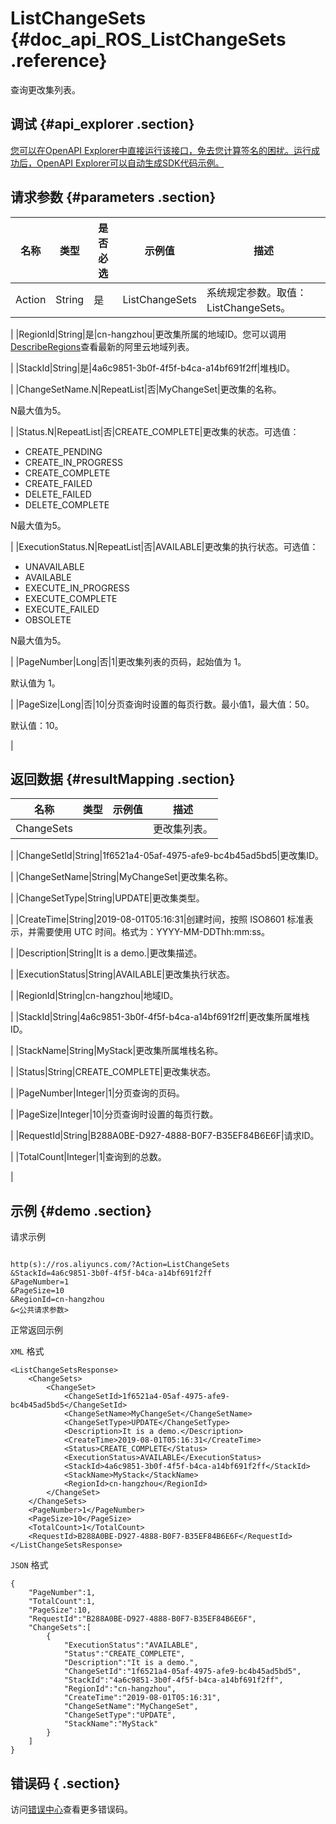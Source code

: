 # ListChangeSets {#doc_api_ROS_ListChangeSets .reference}

查询更改集列表。

## 调试 {#api_explorer .section}

[您可以在OpenAPI Explorer中直接运行该接口，免去您计算签名的困扰。运行成功后，OpenAPI Explorer可以自动生成SDK代码示例。](https://api.aliyun.com/#product=ROS&api=ListChangeSets&type=RPC&version=2019-09-10)

## 请求参数 {#parameters .section}

|名称|类型|是否必选|示例值|描述|
|--|--|----|---|--|
|Action|String|是|ListChangeSets|系统规定参数。取值：ListChangeSets。

 |
|RegionId|String|是|cn-hangzhou|更改集所属的地域ID。您可以调用[DescribeRegions](~~131035~~)查看最新的阿里云地域列表。

 |
|StackId|String|是|4a6c9851-3b0f-4f5f-b4ca-a14bf691f2ff|堆栈ID。

 |
|ChangeSetName.N|RepeatList|否|MyChangeSet|更改集的名称。

 N最大值为5。

 |
|Status.N|RepeatList|否|CREATE\_COMPLETE|更改集的状态。可选值：

 -   CREATE\_PENDING
-   CREATE\_IN\_PROGRESS
-   CREATE\_COMPLETE
-   CREATE\_FAILED
-   DELETE\_FAILED
-   DELETE\_COMPLETE

 N最大值为5。

 |
|ExecutionStatus.N|RepeatList|否|AVAILABLE|更改集的执行状态。可选值：

 -   UNAVAILABLE
-   AVAILABLE
-   EXECUTE\_IN\_PROGRESS
-   EXECUTE\_COMPLETE
-   EXECUTE\_FAILED
-   OBSOLETE

 N最大值为5。

 |
|PageNumber|Long|否|1|更改集列表的页码，起始值为 1。

 默认值为 1。

 |
|PageSize|Long|否|10|分页查询时设置的每页行数。最小值1，最大值：50。

 默认值：10。

 |

## 返回数据 {#resultMapping .section}

|名称|类型|示例值|描述|
|--|--|---|--|
|ChangeSets| | |更改集列表。

 |
|ChangeSetId|String|1f6521a4-05af-4975-afe9-bc4b45ad5bd5|更改集ID。

 |
|ChangeSetName|String|MyChangeSet|更改集名称。

 |
|ChangeSetType|String|UPDATE|更改集类型。

 |
|CreateTime|String|2019-08-01T05:16:31|创建时间，按照 ISO8601 标准表示，并需要使用 UTC 时间。格式为：YYYY-MM-DDThh:mm:ss。

 |
|Description|String|It is a demo.|更改集描述。

 |
|ExecutionStatus|String|AVAILABLE|更改集执行状态。

 |
|RegionId|String|cn-hangzhou|地域ID。

 |
|StackId|String|4a6c9851-3b0f-4f5f-b4ca-a14bf691f2ff|更改集所属堆栈ID。

 |
|StackName|String|MyStack|更改集所属堆栈名称。

 |
|Status|String|CREATE\_COMPLETE|更改集状态。

 |
|PageNumber|Integer|1|分页查询的页码。

 |
|PageSize|Integer|10|分页查询时设置的每页行数。

 |
|RequestId|String|B288A0BE-D927-4888-B0F7-B35EF84B6E6F|请求ID。

 |
|TotalCount|Integer|1|查询到的总数。

 |

## 示例 {#demo .section}

请求示例

``` {#request_demo}

http(s)://ros.aliyuncs.com/?Action=ListChangeSets
&StackId=4a6c9851-3b0f-4f5f-b4ca-a14bf691f2ff
&PageNumber=1
&PageSize=10
&RegionId=cn-hangzhou
&<公共请求参数>

```

正常返回示例

`XML` 格式

``` {#xml_return_success_demo}
<ListChangeSetsResponse> 
    <ChangeSets> 
        <ChangeSet> 
            <ChangeSetId>1f6521a4-05af-4975-afe9-bc4b45ad5bd5</ChangeSetId>  
            <ChangeSetName>MyChangeSet</ChangeSetName>  
            <ChangeSetType>UPDATE</ChangeSetType>  
            <Description>It is a demo.</Description>  
            <CreateTime>2019-08-01T05:16:31</CreateTime>  
            <Status>CREATE_COMPLETE</Status>  
            <ExecutionStatus>AVAILABLE</ExecutionStatus>  
            <StackId>4a6c9851-3b0f-4f5f-b4ca-a14bf691f2ff</StackId>  
            <StackName>MyStack</StackName>  
            <RegionId>cn-hangzhou</RegionId> 
        </ChangeSet> 
    </ChangeSets>  
    <PageNumber>1</PageNumber>  
    <PageSize>10</PageSize>  
    <TotalCount>1</TotalCount>  
    <RequestId>B288A0BE-D927-4888-B0F7-B35EF84B6E6F</RequestId> 
</ListChangeSetsResponse>
```

`JSON` 格式

``` {#json_return_success_demo}
{
	"PageNumber":1,
	"TotalCount":1,
	"PageSize":10,
	"RequestId":"B288A0BE-D927-4888-B0F7-B35EF84B6E6F",
	"ChangeSets":[
		{
			"ExecutionStatus":"AVAILABLE",
			"Status":"CREATE_COMPLETE",
			"Description":"It is a demo.",
			"ChangeSetId":"1f6521a4-05af-4975-afe9-bc4b45ad5bd5",
			"StackId":"4a6c9851-3b0f-4f5f-b4ca-a14bf691f2ff",
			"RegionId":"cn-hangzhou",
			"CreateTime":"2019-08-01T05:16:31",
			"ChangeSetName":"MyChangeSet",
			"ChangeSetType":"UPDATE",
			"StackName":"MyStack"
		}
	]
}
```

## 错误码 { .section}

访问[错误中心](https://error-center.aliyun.com/status/product/ROS)查看更多错误码。

